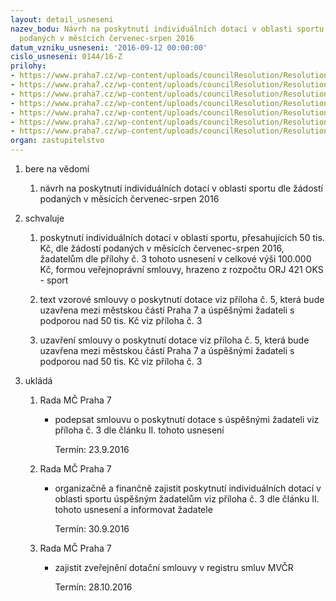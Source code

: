 ```yaml
---
layout: detail_usneseni
nazev_bodu: Návrh na poskytnutí individuálních dotací v oblasti sportu dle žádostí
  podaných v měsících červenec-srpen 2016
datum_vzniku_usneseni: '2016-09-12 00:00:00'
cislo_usneseni: 0144/16-Z
prilohy:
- https://www.praha7.cz/wp-content/uploads/councilResolution/Resolutions/27442/export/D_Individualnidotace_sport_zadosti_cervenec_srpen_Z~103935.doc
- https://www.praha7.cz/wp-content/uploads/councilResolution/Resolutions/27442/export/usneseniRadyMCPraha7c_0786_2016_zedne16_08_2016~103934.pdf
- https://www.praha7.cz/wp-content/uploads/councilResolution/Resolutions/27442/export/Individualni_dotace_cervenec_srpen1~103933.xls
- https://www.praha7.cz/wp-content/uploads/councilResolution/Resolutions/27442/export/zapis_z_jednani_Sportovni_komise_08_08__20161~103932.pdf
- https://www.praha7.cz/wp-content/uploads/councilResolution/Resolutions/27442/export/Smlouva_o_poskytnuti_dotace_individualni_nad_50tis_registr_smluv_cervenec_srpen_2016~103931.doc
- https://www.praha7.cz/wp-content/uploads/councilResolution/Resolutions/27442/export/Silueta_Letensky_pohar_Zadost_o_poskytnuti_individualni_dotace_R~103930.pdf
- https://www.praha7.cz/wp-content/uploads/councilResolution/Resolutions/27442/export/export~301543.pdf
organ: zastupitelstvo
---
```

<ol class="urzList_view" id="urzList">
<li id="" class="urzClass1"><span name="1">bere na vědomí</span> 
<ol class="urzOlClass">
<li id="" class="urzClass2" style="TEXT-ALIGN: left"><span><p>návrh na poskytnutí individuálních dotací v oblasti sportu dle žádostí podaných v měsících červenec-srpen 2016</p></span></li></ol></li>
<li id="" class="urzClass1"><span name="24">schvaluje</span> 
<ol class="urzOlClass">
<li id="" class="urzClass2" style="TEXT-ALIGN: left"><span><p>poskytnutí individuálních dotací v oblasti sportu, přesahujících 50 tis. Kč,&nbsp;dle žádostí podaných v měsících červenec-srpen 2016, žadatelům dle přílohy č.&nbsp;3 tohoto usnesení v celkové výši 100.000 Kč, formou veřejnoprávní smlouvy, hrazeno z rozpočtu ORJ 421 OKS - sport</p></span></li>
<li id="" class="urzClass2" style="TEXT-ALIGN: left"><span><p>text vzorové smlouvy o poskytnutí dotace viz příloha č. 5, která bude uzavřena mezi městskou částí Praha 7 a úspěšnými žadateli s podporou&nbsp;nad 50 tis. Kč viz příloha č. 3</p></span></li>
<li id="" class="urzClass2" style="TEXT-ALIGN: left"><span><p>uzavření smlouvy o poskytnutí dotace viz příloha č.&nbsp;5, která bude uzavřena mezi městskou částí Praha 7 a úspěšnými žadateli s podporou&nbsp;nad 50 tis. Kč viz příloha č. 3</p></span></li></ol></li><li class="urzClass1" id="urzUkoly"><span name="1">ukládá</span><ol class="urzOlClass"><li class="urzClass2"><span><p>Rada MČ Praha 7</p></span><ul class="urzUlClass"><li class="urzClass3"><span><p>podepsat smlouvu o poskytnutí dotace s úspěšnými žadateli viz příloha č. 3 dle článku II. tohoto usnesení</p></span><span class="urzUkolTermin">  Termín:&nbsp;23.9.2016</span></li></ul></li><li class="urzClass2"><span><p>Rada MČ Praha 7</p></span><ul class="urzUlClass"><li class="urzClass3"><span><p>organizačně a finančně zajistit poskytnutí individuálních dotací v oblasti sportu úspěšným žadatelům viz příloha č. 3 dle článku II. tohoto usnesení a informovat žadatele</p></span><span class="urzUkolTermin">  Termín:&nbsp;30.9.2016</span></li></ul></li><li class="urzClass2"><span><p>Rada MČ Praha 7</p></span><ul class="urzUlClass"><li class="urzClass3"><span><p>zajistit zveřejnění dotační smlouvy v registru smluv MVČR</p></span><span class="urzUkolTermin">  Termín:&nbsp;28.10.2016</span></li></ul></li></ol></li>
</ol>